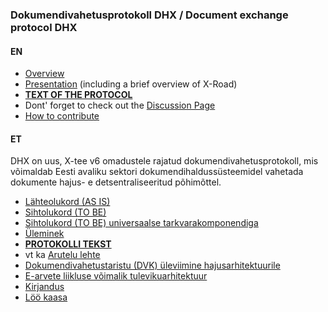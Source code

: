 ### Dokumendivahetusprotokoll DHX / Document exchange protocol DHX

#### EN

* [Overview](https://github.com/e-gov/DHX/blob/gh-pages/Overview.md)
* [Presentation](https://github.com/e-gov/DHX/blob/gh-pages/DHX_EN%20%282%29.pdf) (including a brief overview of X-Road)
* [__TEXT OF THE PROTOCOL__](Protocol.md)
* Dont' forget to check out the [Discussion Page](https://github.com/e-gov/DHX/issues)
* [How to contribute](https://github.com/e-gov/DHX/blob/gh-pages/CONTRIBUTING.md)

#### ET

DHX on uus, X-tee v6 omadustele rajatud dokumendivahetusprotokoll, mis võimaldab Eesti avaliku sektori dokumendihaldussüsteemidel vahetada dokumente hajus- e detsentraliseeritud põhimõttel.

* [Lähteolukord (AS IS)](https://github.com/e-gov/DHX/blob/gh-pages/img/DHXLahteolukord.PNG)
* [Sihtolukord (TO BE)](https://github.com/e-gov/DHX/blob/gh-pages/img/Sihtolukord.PNG)
* [Sihtolukord (TO BE) universaalse tarkvarakomponendiga](https://github.com/e-gov/DHX/blob/gh-pages/img/DHXSihtolukord.PNG)
* [Üleminek](https://github.com/e-gov/DHX/blob/gh-pages/img/DHXYleminek03.PNG)
* [__PROTOKOLLI TEKST__](https://github.com/e-gov/DHX/blob/gh-pages/Protokoll.md)
* vt ka [Arutelu lehte](https://github.com/e-gov/DHX/issues)
* [Dokumendivahetustaristu (DVK) üleviimine hajusarhitektuurile](http://slides.com/priitparmakson/dhx/fullscreen)
* [E-arvete liikluse võimalik tulevikuarhitektuur](https://github.com/e-gov/DHX/blob/gh-pages/E-arvete.md)
* [Kirjandus](https://github.com/e-gov/DHX/blob/gh-pages/Kirjandus.md)
* [Löö kaasa](https://github.com/e-gov/DHX/blob/gh-pages/CONTRIBUTING.md)
